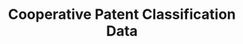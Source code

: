 ---
layout: default
bigquery: https://console.cloud.google.com/bigquery?p=patents-public-data&d=cpc&page=dataset
citation: '“Cooperative Patent Classification” by the EPO and USPTO, for public use. '
contributors: EPO, USPTO
cost: None
description: Cooperative Patent Classification Data contains the scheme and definitions
  of the Cooperative Patent Classification system for classifying patent documents.
  The CPC is the result of a partnership between the EPO and the USPTO in their joint
  effort to develop a common, internationally compatible classification system for
  technical documents, in particular patent publications, which will be used by both
  offices in the patent granting process
documentation: https://www.cooperativepatentclassification.org/cpcSchemeAndDefinitions
last_edit: 04/06/2022, 17:28:36
location: https://www.cooperativepatentclassification.org/index
maintained_by: USPTO, EPO
schema_fields:
- title_part
- applicationReferences
- level
- date_revised
- limitingReferences
- limiting_references
- informative_references
- titlePart
- child_groups
- ipcConcordant
- status
- application_references
- informativeReferences
- synonyms
- titleFull
- parents
- residual_references
- glossary
- breakdown_code
- not_allocatable
- definition
- additional_only
- children
- title_full
- residualReferences
- childGroups
- dateRevised
- ipc_concordant
- symbol
- breakdownCode
- notAllocatable
- sizeCache
shortname: cooperative_patent_classification
tags:
- patents
- science
title: Cooperative Patent Classification Data
uuid: 984374a7-16e9-4b35-9445-458daceb01bf
---